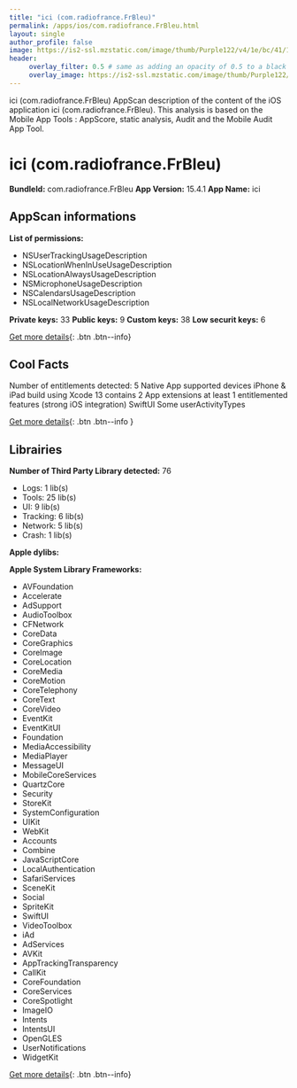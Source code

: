 ```yaml
---
title: "ici (com.radiofrance.FrBleu)"
permalink: /apps/ios/com.radiofrance.FrBleu.html
layout: single
author_profile: false
image: https://is2-ssl.mzstatic.com/image/thumb/Purple122/v4/1e/bc/41/1ebc4139-a379-8daa-b055-0b2d0ae1df07/AppIcon-1x_U007emarketing-0-7-0-85-220.png/512x512bb.jpg
header: 
     overlay_filter: 0.5 # same as adding an opacity of 0.5 to a black background
     overlay_image: https://is2-ssl.mzstatic.com/image/thumb/Purple122/v4/1e/bc/41/1ebc4139-a379-8daa-b055-0b2d0ae1df07/AppIcon-1x_U007emarketing-0-7-0-85-220.png/512x512bb.jpg
---
```

ici (com.radiofrance.FrBleu) AppScan description of the content of the iOS application ici (com.radiofrance.FrBleu). This analysis is based on the Mobile App Tools : AppScore, static analysis, Audit and the Mobile Audit App Tool.

# ici (com.radiofrance.FrBleu)

**BundleId:** com.radiofrance.FrBleu
**App Version:** 15.4.1
**App Name:** ici


## AppScan informations 

**List of permissions:** 
- NSUserTrackingUsageDescription
- NSLocationWhenInUseUsageDescription
- NSLocationAlwaysUsageDescription
- NSMicrophoneUsageDescription
- NSCalendarsUsageDescription
- NSLocalNetworkUsageDescription
  
  
**Private keys:** 33
**Public keys:** 9
**Custom keys:** 38
**Low securit keys:** 6
  
[Get more details](/pricing.html){: .btn .btn--info}

## Cool Facts

Number of entitlements detected: 5
Native App
supported devices iPhone & iPad
build using Xcode 13
contains 2 App extensions
at least 1 entitlemented features (strong iOS integration)
SwiftUI
Some userActivityTypes
  
[Get more details](/pricing.html){: .btn .btn--info }

## Librairies 
**Number of Third Party Library detected:** 76
- Logs: 1 lib(s)
- Tools: 25 lib(s)
- UI: 9 lib(s)
- Tracking: 6 lib(s)
- Network: 5 lib(s)
- Crash: 1 lib(s)


**Apple dylibs:**


**Apple System Library Frameworks:**
- AVFoundation
- Accelerate
- AdSupport
- AudioToolbox
- CFNetwork
- CoreData
- CoreGraphics
- CoreImage
- CoreLocation
- CoreMedia
- CoreMotion
- CoreTelephony
- CoreText
- CoreVideo
- EventKit
- EventKitUI
- Foundation
- MediaAccessibility
- MediaPlayer
- MessageUI
- MobileCoreServices
- QuartzCore
- Security
- StoreKit
- SystemConfiguration
- UIKit
- WebKit
- Accounts
- Combine
- JavaScriptCore
- LocalAuthentication
- SafariServices
- SceneKit
- Social
- SpriteKit
- SwiftUI
- VideoToolbox
- iAd
- AdServices
- AVKit
- AppTrackingTransparency
- CallKit
- CoreFoundation
- CoreServices
- CoreSpotlight
- ImageIO
- Intents
- IntentsUI
- OpenGLES
- UserNotifications
- WidgetKit


  
[Get more details](/pricing.html){: .btn .btn--info}

